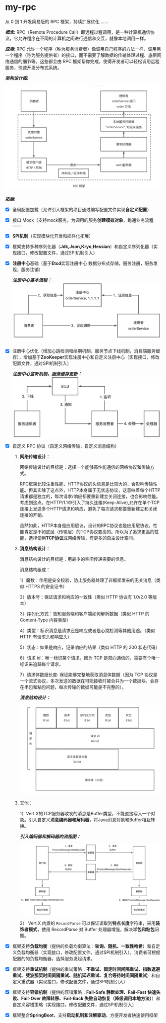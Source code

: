 # my-rpc

从 0 到 1 开发简易版的 RPC 框架，持续扩展优化 ......

***概念:*** RPC（Remote Procedure Call）即远程过程调用，是一种计算机通信协议，它允许程序在不同的计算机之间进行通信和交互，就像本地调用一样。

***应用:*** RPC 允许一个程序（称为服务消费者）像调用自己程序的方法一样，调用另一个程序（称为服务提供者）的接口，而不需要了解数据的传输处理过程、底层网络通信的细节等。这些都会由 RPC 框架帮你完成，使得开发者可以轻松调用远程服务，快速开发分布式系统。

***架构设计图:***

![架构设计图](./docs/structure.png)

***拓展:***
- [x] 全局配置加载（允许引入框架的项目通过编写配置文件实现**自定义配置**）

- [x] 接口 Mock（支持mock服务，为调用的服务**创建模拟对象**，跑通业务流程——

- [x] **SPI机制**（实现模块化开发和插件化拓展）

- [x] 框架支持多种序列化器（**Jdk,Json,Kryo,Hessian**）和自定义序列化器（实现接口，修改配置文件，通过SPI机制引入）

- [x] **注册中心**基础（基于**Etcd**实现注册中心 数据分布式存储，服务注册，服务发现，服务注销）

  ***注册中心基本流程：***
  ![](./docs/registry.png)

- [x] 注册中心优化（增加心跳检测和续期机制，服务节点下线机制，消费端服务缓存），增加基于**ZooKeeper**实现注册中心和自定义注册中心（实现接口，修改配置文件，通过SPI机制引入）

  ***注册中心监听机制，服务缓存更新：***
  ![](./docs/registry-opt1.png)

- [x] 自定义 RPC 协议（自定义网络传输，自定义消息结构）

  1. **网络传输设计**：

     网络传输设计的目标是：选择一个能够高性能通信的网络协议和传输方式。

     RPC框架比较注重性能，HTTP协议的头信息是比较大的，会影响传输性能。但其实除了这点外，HTTP本身属于无状态协议，这意味着每个HTTP请求都是独立的，每次请求/响应都要重新建立关闭连接，也会影响性能。考虑到这点，在HTTP/1.1中引入了持久连接(Keep-Alive),允许在单个TCP连接上发送多个HTTP请求和响应，避免了每次请求都要重新建立和关闭连接的开销。

     虽然如此，HTTP本身是应用层议，设计的RPC协议也是应用层协议，性能肯定是不如底层（传输层）的TCP协议要高的。所以为了追求更高的性能，选择使用**TCP协议**成网络传输，有更多的自主设计空间。

  2. **消息结构设计**：

     消息结构设计的目标是：用最少的空间传递需要的信息。

     消息结构组成：

     1）魔数：作用是安全校验，防止服务器处理了非框架发来的无关消息（类似 HTTPS 的安全证书）

     2）版本号：保证请求和响应的一致性（类似 HTTP 协议有 1.0/2.0 等版本）

     3）序列化方式：告知服务端和客户端如何解析数据（类似 HTTP 的 Content-Type 内容类型）

     4）类型：标识消息是请求还是响应或者是心跳检测等其他用途。（类似 HTTP 有请求头和响应头）

     5）状态：如果是响应，记录响应的结果（类似 HTTP 的 200 状态代码）

     6）请求 id：唯一标识某个请求，因为 TCP 是双向通信的，需要有个唯一标识来追踪每个请求。

     7）请求体数据长度: 保证能够完整地获取消息体数据（因为 TCP 协议是一个流式协议，多次发送的数据在可能接收时被合并为一个数据块，会存在半包和粘包问题，每次传输的数据可能是不完整的）。

     ***消息结构设计：***

     ![](./docs/ProtocolMessageStruct.png)

  3. 其他：

     1）Vert.X的TCP服务器收发的消息是Buffer类型，不能直接写入一个对象。引入自定义**消息编码器和解码器**，将Java消息对象和Buffer相互转换。

     ***引入编码器和解码器的流程图：***

     ![](./docs/encoderAndDecoder.png)

     2） Vert.X 内置的 `RecordParse` 可以保证读取到**特点长度**字符串，采用**装饰者模式**，使用 RecordParse 对 Buffer 处理器增强，解决**半包和粘包**问题。


- [x] 框架支持**负载均衡**（提供的负载均衡算法：**轮询、随机、一致性哈希**）和自定义负载均衡器（实现接口，修改配置文件，通过SPI机制引入），消费者可根据配置的的负载均衡器，选择服务发起请求。
- [x] 框架支持**重试机制**（提供的重试策略：**不重试、固定时间间隔重试、指数退避重试、斐波那契时间间隔重试、随机延迟重试、复合等待时间间隔重试**）和自定义重试器（实现接口，修改配置文件，通过SPI机制引入）
- [x] 框架支持**容错机制**（提供的容错策略：**Fail-Safe 静默处理、Fail-Fast 快速失败、Fail-Over 故障转移、Fail-Back 失败自动恢复（降级调用本地方法）**）和自定义容错策略（实现接口，修改配置文件，通过SPI机制引入）
- [x] 框架整合**SpringBoot**，支持**启动机制和注解驱动**，方便开发者快速使用框架